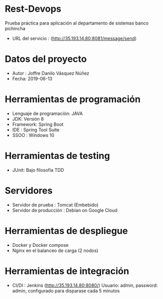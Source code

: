 
# Rest-Devops
Prueba práctica  para aplicación al departamento de sistemas banco pichincha
- URL del servicio : (http://35.193.14.80:8081/message/send) 
# Datos del proyecto
- Autor : Joffre Danilo Vásquez Núñez
- Fecha: 2019-06-13

# Herramientas de programación
- Lenguaje de programación: JAVA
- JDK: Versión 8
- Framework: Spring Boot
- IDE : Spring Tool Suite
- SSOO : Windows 10

# Herramientas de testing
- JUnit: Bajo filosofía TDD

# Servidores
- Servidor de prueba : Tomcat (Embebido)
- Servidor de producción : Debian  on Google Cloud

# Herramientas de despliegue
- Docker y Docker compose
- Nginx en el balanceo de carga (2 nodos)

# Herramientas de integración 
- CI/DI : Jenkins (http://35.193.14.80:8080/) Usuario: admin, password: admin, configurado para disparase cada 5 minutos







